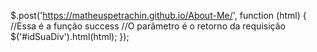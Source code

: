 
$.post('https://matheuspetrachin.github.io/About-Me/', function (html) {
    //Essa é a função success
    //O parâmetro é o retorno da requisição 
    $('#idSuaDiv').html(html);
});

<!--
**MatheusPetrachin/MatheusPetrachin** is a ✨ _special_ ✨ repository because its `README.md` (this file) appears on your GitHub profile.

Here are some ideas to get you started:

- 🔭 I’m currently working on ...
- 🌱 I’m currently learning ...
- 👯 I’m looking to collaborate on ...
- 🤔 I’m looking for help with ...
- 💬 Ask me about ...
- 📫 How to reach me: ...
- 😄 Pronouns: ...
- ⚡ Fun fact: ...
-->
